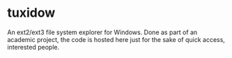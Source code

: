 tuxidow
=======

An ext2/ext3 file system explorer for Windows. Done as part of an academic project, the code is hosted here just for the sake of quick access, interested people.